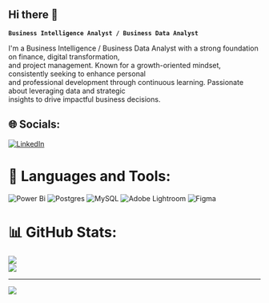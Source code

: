 ## Hi there 👋

**`Business Intelligence Analyst / Business Data Analyst`**

I'm a Business Intelligence / Business Data Analyst with a strong foundation on finance, digital transformation,<br>and project management. Known for a growth-oriented mindset, consistently seeking to enhance personal<br>and professional development through continuous learning. Passionate about leveraging data and strategic<br>insights to drive impactful business decisions.


## 🌐 Socials:
[![LinkedIn](https://img.shields.io/badge/LinkedIn-%230077B5.svg?logo=linkedin&logoColor=white)](https://linkedin.com/in/luisladeiro) 

# 🧰 Languages and Tools:
![Power Bi](https://img.shields.io/badge/power_bi-F2C811?style=for-the-badge&logo=powerbi&logoColor=black) ![Postgres](https://img.shields.io/badge/postgres-%23316192.svg?style=for-the-badge&logo=postgresql&logoColor=white) ![MySQL](https://img.shields.io/badge/mysql-4479A1.svg?style=for-the-badge&logo=mysql&logoColor=white) ![Adobe Lightroom](https://img.shields.io/badge/Adobe%20Lightroom-31A8FF.svg?style=for-the-badge&logo=Adobe%20Lightroom&logoColor=white) ![Figma](https://img.shields.io/badge/figma-%23F24E1E.svg?style=for-the-badge&logo=figma&logoColor=white)
# 📊 GitHub Stats:
![](https://github-readme-stats.vercel.app/api?username=thehelidz&theme=ocean_dark&hide_border=false&include_all_commits=true&count_private=false)<br/>
![](https://github-readme-streak-stats.herokuapp.com/?user=thehelidz&theme=ocean_dark&hide_border=false)<br/>


---
[![](https://visitcount.itsvg.in/api?id=thehelidz&icon=0&color=0)](https://visitcount.itsvg.in)

<!-- Proudly created with GPRM ( https://gprm.itsvg.in ) -->


<!--
**thehelidz/thehelidz** is a ✨ _special_ ✨ repository because its `README.md` (this file) appears on your GitHub profile.

Here are some ideas to get you started:

- 🔭 I’m currently working on ...
- 🌱 I’m currently learning ...
- 👯 I’m looking to collaborate on ...
- 🤔 I’m looking for help with ...
- 💬 Ask me about ...
- 📫 How to reach me: ...
- 😄 Pronouns: ...
- ⚡ Fun fact: ...
-->
